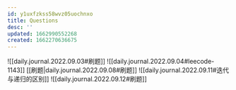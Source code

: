 ```yaml
---
id: y1uxfzkss58wvz05uochnxo
title: Questions
desc: ''
updated: 1662990552268
created: 1662270636675
---
```

![[daily.journal.2022.09.03#刷题]]
![[daily.journal.2022.09.04#leecode-1143]]
[[刷题|daily.journal.2022.09.08#刷题]]
![[daily.journal.2022.09.11#迭代与递归的区别]]
![[daily.journal.2022.09.12#刷题]]